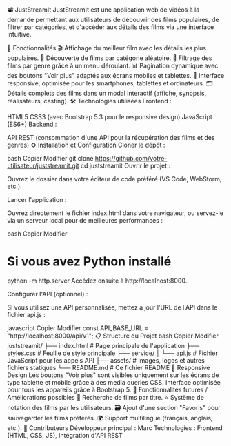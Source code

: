 📽️ JustStreamIt
JustStreamIt est une application web de vidéos à la demande permettant aux utilisateurs de découvrir des films populaires, de filtrer par catégories, et d'accéder aux détails des films via une interface intuitive.

🚀 Fonctionnalités
🎬 Affichage du meilleur film avec les détails les plus populaires.
🔀 Découverte de films par catégorie aléatoire.
📂 Filtrage des films par genre grâce à un menu déroulant.
📊 Pagination dynamique avec des boutons "Voir plus" adaptés aux écrans mobiles et tablettes.
📱 Interface responsive, optimisée pour les smartphones, tablettes et ordinateurs.
🗂️ Détails complets des films dans un modal interactif (affiche, synopsis, réalisateurs, casting).
🛠️ Technologies utilisées
Frontend :

HTML5
CSS3 (avec Bootstrap 5.3 pour le responsive design)
JavaScript (ES6+)
Backend :

API REST (consommation d'une API pour la récupération des films et des genres)
⚙️ Installation et Configuration
Cloner le dépôt :

bash
Copier
Modifier
git clone https://github.com/votre-utilisateur/juststreamit.git
cd juststreamit
Ouvrir le projet :

Ouvrez le dossier dans votre éditeur de code préféré (VS Code, WebStorm, etc.).

Lancer l'application :

Ouvrez directement le fichier index.html dans votre navigateur, ou servez-le via un serveur local pour de meilleures performances :

bash
Copier
Modifier
# Si vous avez Python installé
python -m http.server
Accédez ensuite à http://localhost:8000.

Configurer l'API (optionnel) :

Si vous utilisez une API personnalisée, mettez à jour l'URL de l'API dans le fichier api.js :

javascript
Copier
Modifier
const API_BASE_URL = "http://localhost:8000/api/v1";
📋 Structure du Projet
bash
Copier
Modifier
juststreamit/
├── index.html          # Page principale de l'application
├── styles.css          # Feuille de style principale
├── service/
│   └── api.js          # Fichier JavaScript pour les appels API
├── assets/             # Images, logos et autres fichiers statiques
└── README.md           # Ce fichier README
📱 Responsive Design
Les boutons "Voir plus" sont visibles uniquement sur les écrans de type tablette et mobile grâce à des media queries CSS.
Interface optimisée pour tous les appareils grâce à Bootstrap 5.
🐛 Fonctionnalités futures / Améliorations possibles
🔎 Recherche de films par titre.
⭐ Système de notation des films par les utilisateurs.
🗃️ Ajout d'une section "Favoris" pour sauvegarder les films préférés.
🌍 Support multilingue (français, anglais, etc.).
🙌 Contributeurs
Développeur principal : Marc
Technologies : Frontend (HTML, CSS, JS), Intégration d'API REST
